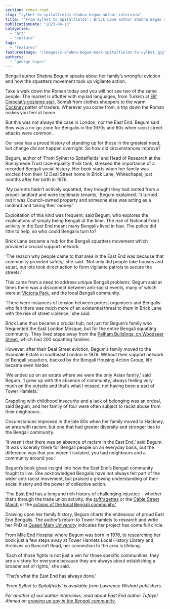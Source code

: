 ```yaml
---
section: roman-road
slug: "sylhet-to-spitalfields-shabna-begum-author-interview"
title: "‘From Sylhet to Spitalfields’: Brick Lane author Shabna Begum on Bengali squatters’ fight against racism"
publicationDate: "2023-04-13"
categories: 
  - "art"
  - "culture"
tags: 
  - "features"
featuredImage: "/images/2-shabna-begum-book-spitalfields-to-sylhet.jpg"
authors: 
  - "george-hayes"
---
```


Bengali author Shabna Begum speaks about her family’s wrongful eviction and how the squatters movement took up vigilante action.

Take a walk down the Roman today and you will not see two of the same people. The market is aflutter with myriad languages, from Turkish at [Elif Cinpolat’s gozleme stall,](https://romanroadlondon.com/gozleme-street-food-market-stall/) Somali from clothes shoppers to the warm [Cockney](https://romanroadlondon.com/remembering-stan-jones-east-end-cockney-jubilee/) patter of traders. Wherever you come from, a trip down the Roman makes you feel at home.

But this was not always the case in London, nor the East End. Begum said Bow was a no-go zone for Bengalis in the 1970s and 80s when racist street attacks were common. 

Our area has a proud history of standing up for those in the greatest need, but change did not happen overnight. So how did circumstances improve?

Begum, author of ‘From Sylhet to Spitalfields’ and Head of Research at the Runnymede Trust race equality think tank, stressed the importance of a recorded Bengali social history. Her book starts when her family was evicted from their 12 Deal Street home in Brick Lane, Whitechapel, just months after her birth in 1976. 

‘My parents hadn’t actively squatted, they thought they had rented from a proper landlord and were legitimate tenants,’ Begum explained. ‘It turned out it was Council-owned property and someone else was acting as a landlord and taking their money.’

Exploitation of this kind was frequent, said Begum, who explores the implications of simply being Bengali at the time. The rise of National Front activity in the East End meant many Bengalis lived in fear. The police did little to help, so who could Bengalis turn to?

Brick Lane became a hub for the Bengali squatters movement which provided a crucial support network. 

‘The reason why people came to that area in the East End was because that community provided safety,’ she said. ‘Not only did people take houses and squat, but lots took direct action to form vigilante patrols to secure the streets.’

This came from a need to address unique Bengali problems. Begum said at times there was a disconnect between anti-racist events, many of which were at [Victoria Park,](https://romanroadlondon.com/rock-against-racism-victoria-park/) and the local Bengali community.

‘There were instances of tension between protest organisers and Bengalis who felt there was much more of an existential threat to them in Brick Lane with the rise of street violence,’ she said. 

Brick Lane thus became a crucial hub, not just for Begum’s family who frequented the East London Mosque, but for the entire Bengali squatting community. They lived steps away from the [Pelham Buildings, on Woodseer Street,](https://whitechapellondon.co.uk/bengali-squatters-movement-brick-lane/#:~:text=At%20its%20height%2C%20one%20of,Greater%20London%20Council%20(GLC).) which had 200 squatting families.

However, after their Deal Street eviction, Begum’s family moved to the Avondale Estate in southeast London in 1979. Without their support network of Bengali squatters, backed by the Bengali Housing Action Group, life became even harder.

‘We ended up on an estate where we were the only Asian family,’ said Begum. ‘I grew up with the absence of community, always feeling very much on the outside and that’s what I missed, not having been a part of Tower Hamlets.’

Grappling with childhood insecurity and a lack of belonging was an ordeal, said Begum, and her family of four were often subject to racist abuse from their neighbours.

Circumstances improved in the late 80s when her family moved to Hackney, an area with racism, but one that had greater diversity and stronger ties to the Bengali community.

‘It wasn’t that there was an absence of racism in the East End,’ said Begum. ‘It was viscerally there for Bengali people on an everyday basis, but the difference was that you weren’t isolated, you had neighbours and a community around you.'

Begum’s book gives insight into how the East End’s Bengali community fought to live. She acknowledged Bengalis have not always felt part of the wider anti-racist movement, but praised a growing understanding of their social history and the power of collective action.

‘The East End has a long and rich history of challenging injustice - whether that’s through the trade union activity, the [suffragettes](https://romanroadlondon.com/suffragette-norah-smyth-life/) or the [Cable Street March](https://romanroadlondon.com/mile-end-pogrom-battle-of-cable-street/) or the [actions of the local Bengali community.’](https://gal-dem.com/summer-protest-1978-brick-lane-london-bengalis/)

Drawing upon her family history, Begum charts the endeavour of proud East End Bengalis. The author’s return to Tower Hamlets to research and write her PhD at [Queen Mary University](https://romanroadlondon.com/queen-mary-university-development-consultation/) indicates her project has come full circle.

From Mile End Hospital where Begum was born in 1976, to researching her book just a few steps away at Tower Hamlets Local History Library and Archives on Bancroft Road, her connection to the area is lifelong.

‘Each of those fights is not just a win for those specific communities, they are a victory for everyone because they are always about establishing a broader set of rights,’ she said.

‘That’s what the East End has always done.’

_'From Sylhet to Spitalfields' is available from Lawrence Wishart_ _publishers._

_For another of our author interviews, read about East End author Tufayel Ahmed on_ [_growing up gay in the Bengali community._](https://romanroadlondon.com/this-way-out-tufayel-ahmed-interview/)


